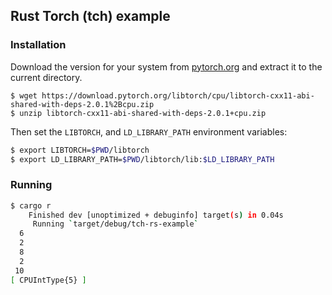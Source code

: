 ## Rust Torch (tch) example

### Installation
Download the version for your system from
[pytorch.org](https://pytorch.org/get-started/locally/) and extract it to the
current directory. 
```console
$ wget https://download.pytorch.org/libtorch/cpu/libtorch-cxx11-abi-shared-with-deps-2.0.1%2Bcpu.zip
$ unzip libtorch-cxx11-abi-shared-with-deps-2.0.1+cpu.zip
```

Then set the `LIBTORCH`, and `LD_LIBRARY_PATH` environment variables:
```bash
$ export LIBTORCH=$PWD/libtorch
$ export LD_LIBRARY_PATH=$PWD/libtorch/lib:$LD_LIBRARY_PATH
```
### Running
```bash
$ cargo r
    Finished dev [unoptimized + debuginfo] target(s) in 0.04s
     Running `target/debug/tch-rs-example`
  6
  2
  8
  2
 10
[ CPUIntType{5} ]
```
